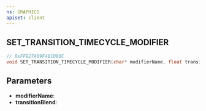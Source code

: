 ```yaml
---
ns: GRAPHICS
apiset: client
---
```

## SET_TRANSITION_TIMECYCLE_MODIFIER

```c
// 0xFF927A09F481D80C
void SET_TRANSITION_TIMECYCLE_MODIFIER(char* modifierName, float transitionBlend);
```


## Parameters
* **modifierName**:
* **transitionBlend**: